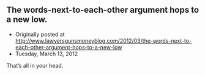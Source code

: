 ## The words-next-to-each-other argument hops to a new low.

 * Originally posted at http://www.lawyersgunsmoneyblog.com/2012/03/the-words-next-to-each-other-argument-hops-to-a-new-low
 * Tuesday, March 13, 2012

That’s all in your head.